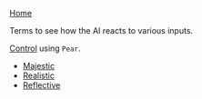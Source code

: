 [Home](../README.md)

Terms to see how the AI reacts to various inputs.

[Control](./PearControl.md) using `Pear`.

- [Majestic](./PearMajestic.md)
- [Realistic](./PearRealistic.md)
- [Reflective](./PearReflective.md)